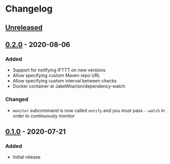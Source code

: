 # Changelog

## [Unreleased]


## [0.2.0] - 2020-08-06

### Added

 - Support for notifying IFTTT on new versions
 - Allow specifying custom Maven repo URL
 - Allow specifying custom interval between checks
 - Docker container at JakeWharton/dependency-watch

### Changed

 - `monitor` subcommand is now called `notify` and you must pass `--watch` in order to continuously monitor


## [0.1.0] - 2020-07-21

### Added

 - Initial release


[Unreleased]: https://github.com/JakeWharton/dependency-watch/compare/0.2.0...HEAD
[0.2.0]: https://github.com/JakeWharton/dependency-watch/releases/tag/0.2.0
[0.1.0]: https://github.com/JakeWharton/dependency-watch/releases/tag/0.1.0
